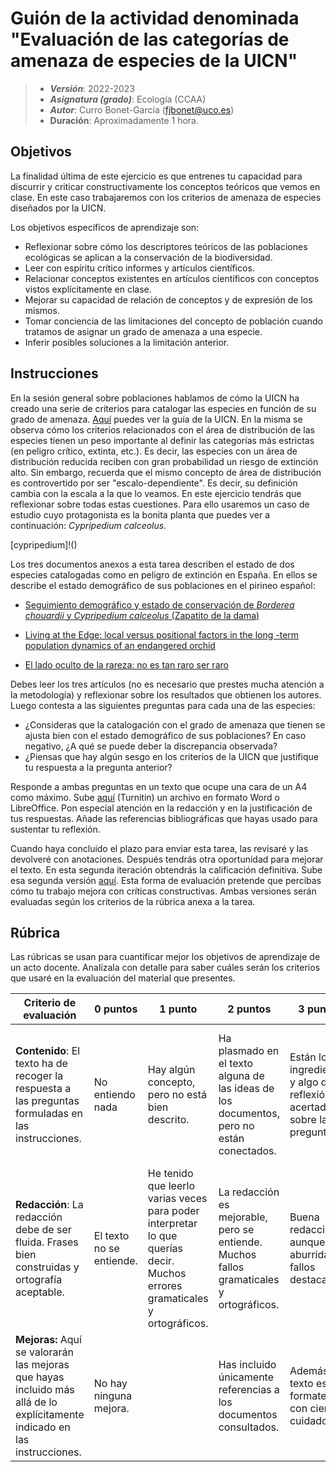 # Guión de la actividad denominada "Evaluación de las categorías de amenaza de especies de la UICN"


> + **_Versión_**: 2022-2023
> + **_Asignatura (grado)_**: Ecología (CCAA)
> + **_Autor_**: Curro Bonet-García (fjbonet@uco.es)
> + **Duración**: Aproximadamente 1 hora.



## Objetivos 

La finalidad última de este ejercicio es que entrenes tu capacidad para discurrir y criticar constructivamente los conceptos teóricos que vemos en clase. En este caso trabajaremos con los criterios de amenaza de especies diseñados por la UICN. 

Los objetivos específicos de aprendizaje son:
+ Reflexionar sobre cómo los descriptores teóricos de las poblaciones ecológicas se aplican a la conservación de la biodiversidad.
+ Leer con espíritu crítico informes y artículos científicos.
+ Relacionar conceptos existentes en artículos científicos con conceptos vistos explícitamente en clase.
+ Mejorar su capacidad de relación de conceptos y de expresión de los mismos.
+ Tomar conciencia de las limitaciones del concepto de población cuando tratamos de asignar un grado de amenaza a una especie.
+ Inferir posibles soluciones a la limitación anterior. 

 ## Instrucciones

En la sesión general sobre poblaciones hablamos de cómo la UICN ha creado una serie de criterios para catalogar las especies en función de su grado de amenaza. [Aquí](https://github.com/aprendiendo-cosas/A_sp_amenazadas_ecologia_ccaa/raw/2021__2022/biblio/redlist_cats_crit_sp.pdf) puedes ver la guía de la UICN. En la misma se observa cómo los criterios relacionados con el área de distribución de las especies tienen un peso importante al definir las categorías más estrictas (en peligro crítico, extinta, etc.). Es decir, las especies con un área de distribución reducida reciben con gran probabilidad un riesgo de extinción alto. Sin embargo, recuerda que el mismo concepto de área de distribución es controvertido por ser "escalo-dependiente". Es decir, su definición cambia con la escala a la que lo veamos. En este ejercicio tendrás que reflexionar sobre todas estas cuestiones. Para ello usaremos un caso de estudio cuyo protagonista es la bonita planta que puedes ver a continuación: *Cypripedium calceolus*.



[cypripedium]!()











Los tres documentos anexos a esta tarea describen el estado de dos especies catalogadas como en peligro de extinción en España. En ellos se describe el estado demográfico de sus poblaciones en el pirineo español:
+ [Seguimiento demográfico y estado de conservación de *Borderea chouardii* y *Cypripedium calceolus* (Zapatito de la dama)](https://github.com/aprendiendo-cosas/A_sp_amenazadas_ecologia_ccaa/raw/2021__2022/biblio/borderea_chouardii.pdf)

+ [Living at the Edge: local versus positional factors in the long -term population dynamics of an endangered orchid](https://github.com/aprendiendo-cosas/A_sp_amenazadas_ecologia_ccaa/raw/2021__2022/biblio/cypripedium_calceolus.pdf)

+ [El lado oculto de la rareza: no es tan raro ser raro](http://blog.creaf.cat/es/coneixement/el-lado-oculto-de-la-rareza/)

Debes leer los tres artículos (no es necesario que prestes mucha atención a la metodología) y reflexionar sobre los resultados que obtienen los autores. Luego contesta a las siguientes preguntas para cada una de las especies:

- ¿Consideras que la catalogación con el grado de amenaza que tienen se ajusta bien con el estado demográfico de sus poblaciones? En caso negativo, ¿A qué se puede deber la discrepancia observada?
- ¿Piensas que hay algún sesgo en los criterios de la UICN que justifique tu respuesta a la pregunta anterior?

Responde a ambas preguntas en un texto que ocupe una cara de un A4 como máximo. Sube [aquí](https://www.turnitin.com/t_submit.asp?r=93.0670108258504&svr=57&lang=es&aid=118302962) (Turnitin) un archivo en formato Word o LibreOffice. Pon especial atención en la redacción y en la justificación de tus respuestas. Añade las referencias bibliográficas que hayas usado para sustentar tu reflexión.

Cuando haya concluido el plazo para enviar esta tarea, las revisaré y las devolveré con anotaciones. Después tendrás otra oportunidad para mejorar el texto. En esta segunda iteración obtendrás la calificación definitiva. Sube esa segunda versión [aquí](https://www.turnitin.com/t_submit.asp?r=62.7020962414033&svr=41&lang=es&aid=118329988). Esta forma de evaluación pretende que percibas cómo tu trabajo mejora con críticas constructivas. Ambas versiones serán evaluadas según los criterios de la rúbrica anexa a la tarea.



## Rúbrica

Las rúbricas se usan para cuantificar mejor los objetivos de aprendizaje de un acto docente. Analízala con detalle para saber cuáles serán los criterios que usaré en la evaluación del material que presentes.

| Criterio de evaluación                                       | 0 puntos                 | 1 punto                                                      | 2 puntos                                                     | 3 puntos                                                     | 4 puntos                                                     | 5 puntos                                                     |
| ------------------------------------------------------------ | ------------------------ | ------------------------------------------------------------ | ------------------------------------------------------------ | ------------------------------------------------------------ | ------------------------------------------------------------ | ------------------------------------------------------------ |
| **Contenido**: El texto ha de recoger la respuesta a las preguntas formuladas en las instrucciones. | No entiendo nada         | Hay algún concepto, pero no está bien descrito.              | Ha plasmado en el texto alguna de las ideas de los documentos, pero no están conectados. | Están los ingredientes y algo de reflexión acertada sobre las preguntas. | Bien hilado el contenido. Has identificado muy bien el problema al que me refería en el enunciado. | Muy bien argumentado. Has justificado muy bien tu respuesta. Tu reflexión está a la altura de un experto. |
| **Redacción**: La redacción debe de ser fluida. Frases bien construidas y ortografía aceptable. | El texto no se entiende. | He tenido que leerlo varias veces para poder interpretar lo que querías decir. Muchos errores gramaticales y ortográficos. | La redacción es mejorable, pero se entiende. Muchos fallos gramaticales y ortográficos. | Buena redacción aunque algo aburrida. Sin fallos destacables. | Muy buena redacción. El texto se lee fluidamente a la primera. | Excelente redacción. Buen ritmo en el texto y nítida expresión de ideas. Avísame cuando escribas tu primer libro ;) |
| **Mejoras:** Aquí se valorarán las mejoras que hayas incluido más allá de lo explícitamente indicado en las instrucciones. | No hay ninguna mejora.   |                                                              | Has incluido únicamente referencias a los documentos consultados. | Además, el texto está formateado con cierto cuidado.         |                                                              | Además has añadido una figura o un esquema hecho por ti. O has incluido nuevas referencias |





